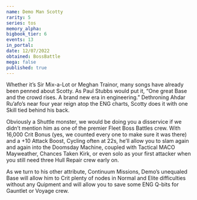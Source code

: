```yaml
---
name: Demo Man Scotty
rarity: 5
series: tos
memory_alpha:
bigbook_tier: 6
events: 13
in_portal:
date: 12/07/2022
obtained: BossBattle
mega: false
published: true
---
```


Whether it’s Sir Mix-a-Lot or Meghan Trainor, many songs have already been penned about Scotty. As Paul Stubbs would put it, “One great Base and the crowd rises. A brand new era in engineering.” Dethroning Ahdar Ru’afo’s near four year reign atop the ENG charts, Scotty does it with one Skill tied behind his back.

Obviously a Shuttle monster, we would be doing you a disservice if we didn’t mention him as one of the premier Fleet Boss Battles crew. With 16,000 Crit Bonus (yes, we counted every one to make sure it was there) and a +10 Attack Boost, Cycling often at 22s, he’ll allow you to slam again and again into the Doomsday Machine, coupled with Tactical MACO Mayweather, Chances Taken Kirk, or even solo as your first attacker when you still need three Hull Repair crew early on. 

As we turn to his other attribute, Continuum Missions, Demo’s unequaled Base will allow him to Crit plenty of nodes in Normal and Elite difficulties without any Quipment and will allow you to save some ENG Q-bits for Gauntlet or Voyage crew.
